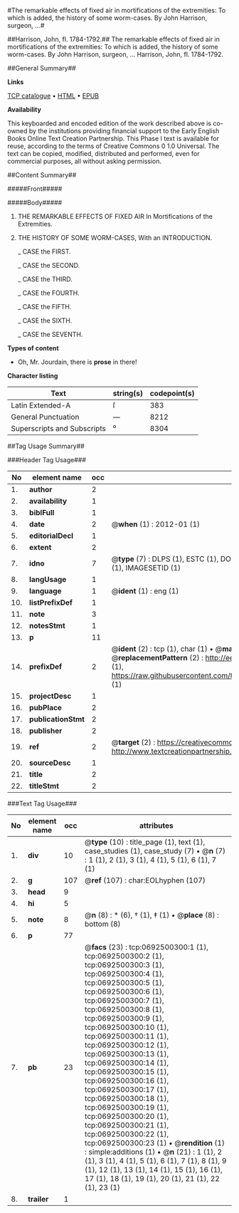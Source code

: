 #The remarkable effects of fixed air in mortifications of the extremities: To which is added, the history of some worm-cases. By John Harrison, surgeon, ...#

##Harrison, John, fl. 1784-1792.##
The remarkable effects of fixed air in mortifications of the extremities: To which is added, the history of some worm-cases. By John Harrison, surgeon, ...
Harrison, John, fl. 1784-1792.

##General Summary##

**Links**

[TCP catalogue](http://www.ota.ox.ac.uk/tcp/)  • 
[HTML](http://tei.it.ox.ac.uk/tcp/Texts-HTML/free/004/004815167.html)  • 
[EPUB](http://tei.it.ox.ac.uk/tcp/Texts-EPUB/free/004/004815167.epub)

**Availability**

This keyboarded and encoded edition of the
	       work described above is co-owned by the institutions
	       providing financial support to the Early English Books
	       Online Text Creation Partnership. This Phase I text is
	       available for reuse, according to the terms of Creative
	       Commons 0 1.0 Universal. The text can be copied,
	       modified, distributed and performed, even for
	       commercial purposes, all without asking permission.


##Content Summary##

#####Front#####

#####Body#####

1. THE REMARKABLE EFFECTS OF FIXED AIR In Mortifications of the Extremities.

1. THE HISTORY OF SOME WORM-CASES, With an INTRODUCTION.

    _ CASE the FIRST.

    _ CASE the SECOND.

    _ CASE the THIRD.

    _ CASE the FOURTH.

    _ CASE the FIFTH.

    _ CASE the SIXTH.

    _ CASE the SEVENTH.

**Types of content**

  * Oh, Mr. Jourdain, there is **prose** in there!

**Character listing**


|Text|string(s)|codepoint(s)|
|---|---|---|
|Latin Extended-A|ſ|383|
|General Punctuation|—|8212|
|Superscripts             and Subscripts|⁰|8304|

##Tag Usage Summary##

###Header Tag Usage###

|No|element name|occ|attributes|
|---|---|---|---|
|1.|__author__|2||
|2.|__availability__|1||
|3.|__biblFull__|1||
|4.|__date__|2| @__when__ (1) : 2012-01 (1)|
|5.|__editorialDecl__|1||
|6.|__extent__|2||
|7.|__idno__|7| @__type__ (7) : DLPS (1), ESTC (1), DOCNO (1), TCP (1), GALEDOCNO (1), CONTENTSET (1), IMAGESETID (1)|
|8.|__langUsage__|1||
|9.|__language__|1| @__ident__ (1) : eng (1)|
|10.|__listPrefixDef__|1||
|11.|__note__|3||
|12.|__notesStmt__|1||
|13.|__p__|11||
|14.|__prefixDef__|2| @__ident__ (2) : tcp (1), char (1)  •  @__matchPattern__ (2) : ([0-9\-]+):([0-9IVX]+) (1), (.+) (1)  •  @__replacementPattern__ (2) : http://eebo.chadwyck.com/downloadtiff?vid=$1&page=$2 (1), https://raw.githubusercontent.com/textcreationpartnership/Texts/master/tcpchars.xml#$1 (1)|
|15.|__projectDesc__|1||
|16.|__pubPlace__|2||
|17.|__publicationStmt__|2||
|18.|__publisher__|2||
|19.|__ref__|2| @__target__ (2) : https://creativecommons.org/publicdomain/zero/1.0/ (1), http://www.textcreationpartnership.org/docs/. (1)|
|20.|__sourceDesc__|1||
|21.|__title__|2||
|22.|__titleStmt__|2||


###Text Tag Usage###

|No|element name|occ|attributes|
|---|---|---|---|
|1.|__div__|10| @__type__ (10) : title_page (1), text (1), case_studies (1), case_study (7)  •  @__n__ (7) : 1 (1), 2 (1), 3 (1), 4 (1), 5 (1), 6 (1), 7 (1)|
|2.|__g__|107| @__ref__ (107) : char:EOLhyphen (107)|
|3.|__head__|9||
|4.|__hi__|5||
|5.|__note__|8| @__n__ (8) : * (6), † (1), ‡ (1)  •  @__place__ (8) : bottom (8)|
|6.|__p__|77||
|7.|__pb__|23| @__facs__ (23) : tcp:0692500300:1 (1), tcp:0692500300:2 (1), tcp:0692500300:3 (1), tcp:0692500300:4 (1), tcp:0692500300:5 (1), tcp:0692500300:6 (1), tcp:0692500300:7 (1), tcp:0692500300:8 (1), tcp:0692500300:9 (1), tcp:0692500300:10 (1), tcp:0692500300:11 (1), tcp:0692500300:12 (1), tcp:0692500300:13 (1), tcp:0692500300:14 (1), tcp:0692500300:15 (1), tcp:0692500300:16 (1), tcp:0692500300:17 (1), tcp:0692500300:18 (1), tcp:0692500300:19 (1), tcp:0692500300:20 (1), tcp:0692500300:21 (1), tcp:0692500300:22 (1), tcp:0692500300:23 (1)  •  @__rendition__ (1) : simple:additions (1)  •  @__n__ (21) : 1 (1), 2 (1), 3 (1), 4 (1), 5 (1), 6 (1), 7 (1), 8 (1), 9 (1), 12 (1), 13 (1), 14 (1), 15 (1), 16 (1), 17 (1), 18 (1), 19 (1), 20 (1), 21 (1), 22 (1), 23 (1)|
|8.|__trailer__|1||
